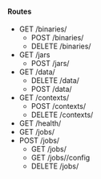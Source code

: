 #### Routes
- GET /binaries/
    - POST /binaries/<appname>
    - DELETE /binaries/<appname>
- GET /jars
    - POST /jars/<appname>
- GET /data/
    - DELETE /data/<filename>
    - POST /data/<filename-prefix>
- GET /contexts/
    - POST /contexts/<name>
    - DELETE /contexts/<name>
- GET /health/
- GET /jobs/
- POST /jobs/
    - GET /jobs/<id>
    - GET /jobs/<id>/config
    - DELETE /jobs/<id>
